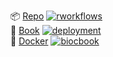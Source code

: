 <!-- badges: start -->
📦 [Repo](https://github.com/lmweber/BiocBookTesting3) [![rworkflows](https://img.shields.io/github/actions/workflow/status/lmweber/BiocBookTesting3/rworkflows.yml?label=Package%20check)](https://github.com/lmweber/BiocBookTesting3/actions/workflows/rworkflows.yml)   
📖 [Book](https://lmweber.github.io/BiocBookTesting3/devel) [![deployment](https://img.shields.io/github/actions/workflow/status/lmweber/BiocBookTesting3/pages/pages-build-deployment?label=Book%20deployment)](https://github.com/lmweber/BiocBookTesting3/actions/workflows/pages/pages-build-deployment)  
🐳 [Docker](https://github.com/lmweber/BiocBookTesting3/pkgs/container/BiocBookTesting3) [![biocbook](https://img.shields.io/github/actions/workflow/status/lmweber/BiocBookTesting3/biocbook.yml?label=Docker%20image)](https://github.com/lmweber/BiocBookTesting3/actions/workflows/biocbook.yml)  
<!-- badges: end -->
